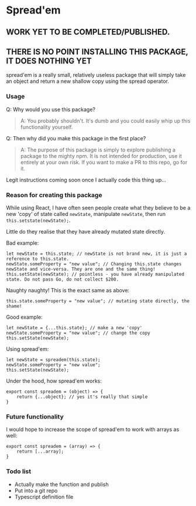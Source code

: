 # Spread'em

## **WORK YET TO BE COMPLETED/PUBLISHED.**
## **THERE IS NO POINT INSTALLING THIS PACKAGE, IT DOES NOTHING YET**

spread'em is a really small, relatively useless package that will simply take an object and return a new shallow copy using the spread operator.


### Usage

Q: Why would you use this package?

> A: You probably shouldn't. It's dumb and you could easily whip up this functionality yourself.

Q: Then why did you make this package in the first place?
> A: The purpose of this package is simply to explore publishing a package to the mighty npm. It is not intended for production, use it entirely at your own risk. If you want to make a PR to this repo, go for it.

Legit instructions coming soon once I actually code this thing up...

### Reason for creating this package

While using React, I have often seen people create what they believe to be a new 'copy' of state called `newState`, manipulate `newState`, then run `this.setstate(newState);`.

Little do they realise that they have already mutated state directly.

Bad example:

```
let newState = this.state; // newState is not brand new, it is just a reference to this.state.
newState.someProperty = "new value"; // Changing this.state changes newState and vice-versa. They are one and the same thing!
this.setState(newState); // pointless - you have already manipulated state. Do not pass Go, do not collect $200.
```

Naughty naughty! This is the exact same as above:

```
this.state.someProperty = "new value"; // mutating state directly, the shame!
```

Good example:

```
let newState = {...this.state}; // make a new 'copy'
newState.someProperty = "new value"; // change the copy
this.setState(newState);
```

Using spread'em:

```
let newState = spreadem(this.state);
newState.someProperty = "new value";
this.setState(newState);
```

Under the hood, how spread'em works:

```
export const spreadem = (object) => {
    return {...object}; // yes it's really that simple
}
```

### Future functionality

I would hope to increase the scope of spread'em to work with arrays as well:

```
export const spreadem = (array) => {
    return [...array];
}
```

### Todo list

- Actually make the function and publish
- Put into a git repo
- Typescript definition file